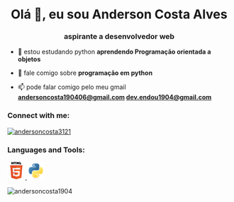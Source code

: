 <h1 align="center">Olá 👋, eu sou Anderson Costa Alves</h1>
<h3 align="center">aspirante a desenvolvedor web</h3>

- 🌱 estou estudando python **aprendendo Programação orientada a objetos**

- 💬 fale comigo sobre **programação em python**

- 📫 pode falar comigo pelo meu gmail **andersoncosta190406@gmail.com dev.endou1904@gmail.com**

<h3 align="left">Connect with me:</h3>
<p align="left">
<a href="https://instagram.com/andersoncosta3121" target="blank"><img align="center" src="https://raw.githubusercontent.com/rahuldkjain/github-profile-readme-generator/master/src/images/icons/Social/instagram.svg" alt="andersoncosta3121" height="30" width="40" /></a>
</p>

<h3 align="left">Languages and Tools:</h3>
<p align="left"> <a href="https://www.w3.org/html/" target="_blank" rel="noreferrer"> <img src="https://raw.githubusercontent.com/devicons/devicon/master/icons/html5/html5-original-wordmark.svg" alt="html5" width="40" height="40"/> </a> <a href="https://www.python.org" target="_blank" rel="noreferrer"> <img src="https://raw.githubusercontent.com/devicons/devicon/master/icons/python/python-original.svg" alt="python" width="40" height="40"/> </a> </p>

<p><img align="center" src="https://github-readme-stats.vercel.app/api/top-langs?username=andersoncosta1904&show_icons=true&locale=en&layout=compact" alt="andersoncosta1904" /></p>
